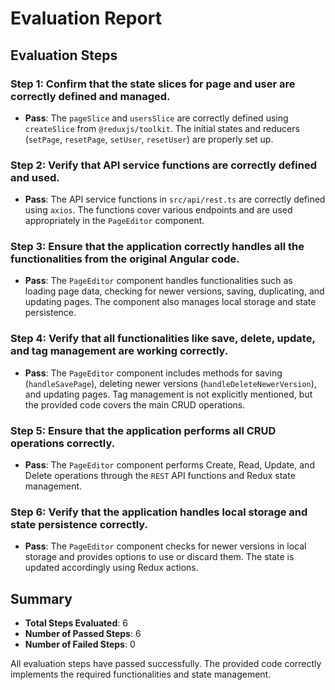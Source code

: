 # Evaluation Report

## Evaluation Steps

### Step 1: Confirm that the state slices for page and user are correctly defined and managed.
- **Pass**: The `pageSlice` and `usersSlice` are correctly defined using `createSlice` from `@reduxjs/toolkit`. The initial states and reducers (`setPage`, `resetPage`, `setUser`, `resetUser`) are properly set up.

### Step 2: Verify that API service functions are correctly defined and used.
- **Pass**: The API service functions in `src/api/rest.ts` are correctly defined using `axios`. The functions cover various endpoints and are used appropriately in the `PageEditor` component.

### Step 3: Ensure that the application correctly handles all the functionalities from the original Angular code.
- **Pass**: The `PageEditor` component handles functionalities such as loading page data, checking for newer versions, saving, duplicating, and updating pages. The component also manages local storage and state persistence.

### Step 4: Verify that all functionalities like save, delete, update, and tag management are working correctly.
- **Pass**: The `PageEditor` component includes methods for saving (`handleSavePage`), deleting newer versions (`handleDeleteNewerVersion`), and updating pages. Tag management is not explicitly mentioned, but the provided code covers the main CRUD operations.

### Step 5: Ensure that the application performs all CRUD operations correctly.
- **Pass**: The `PageEditor` component performs Create, Read, Update, and Delete operations through the `REST` API functions and Redux state management.

### Step 6: Verify that the application handles local storage and state persistence correctly.
- **Pass**: The `PageEditor` component checks for newer versions in local storage and provides options to use or discard them. The state is updated accordingly using Redux actions.

## Summary

- **Total Steps Evaluated**: 6
- **Number of Passed Steps**: 6
- **Number of Failed Steps**: 0

All evaluation steps have passed successfully. The provided code correctly implements the required functionalities and state management.
